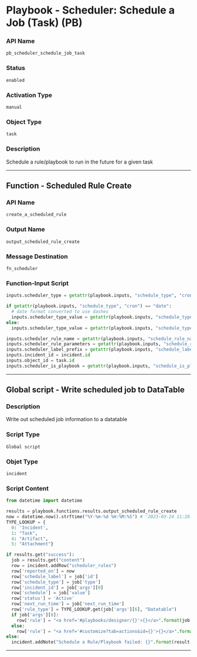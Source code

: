 <!--
    DO NOT MANUALLY EDIT THIS FILE
    THIS FILE IS AUTOMATICALLY GENERATED WITH resilient-sdk codegen
    Generated with resilient-sdk v49.0.4368
-->

# Playbook - Scheduler: Schedule a Job (Task) (PB)

### API Name
`pb_scheduler_schedule_job_task`

### Status
`enabled`

### Activation Type
`manual`

### Object Type
`task`

### Description
Schedule a rule/playbook to run in the future for a given task


---
## Function - Scheduled Rule Create

### API Name
`create_a_scheduled_rule`

### Output Name
`output_scheduled_rule_create`

### Message Destination
`fn_scheduler`

### Function-Input Script
```python
inputs.scheduler_type = getattr(playbook.inputs, "schedule_type", "cron")

if getattr(playbook.inputs, "schedule_type", "cron") == "date":
  # date format converted to use dashes
  inputs.scheduler_type_value = getattr(playbook.inputs, "schedule_type_value", "").replace("/", "-")
else:
  inputs.scheduler_type_value = getattr(playbook.inputs, "schedule_type_value", "")

inputs.scheduler_rule_name = getattr(playbook.inputs, "schedule_rule_name", None)
inputs.scheduler_rule_parameters = getattr(playbook.inputs, "schedule_rule_parameters", None)
inputs.scheduler_label_prefix = getattr(playbook.inputs, "schedule_label_prefix", None)
inputs.incident_id = incident.id
inputs.object_id = task.id
inputs.scheduler_is_playbook = getattr(playbook.inputs, "schedule_is_playbook", False)

```

---

## Global script - Write scheduled job to DataTable

### Description
Write out scheduled job information to a datatable

### Script Type
`Global script`

### Objet Type
`incident`

### Script Content
```python
from datetime import datetime

results = playbook.functions.results.output_scheduled_rule_create
now = datetime.now().strftime("%Y-%m-%d %H:%M:%S") # '2023-03-24 11:28:34'
TYPE_LOOKUP = {
  0: 'Incident',
  1: "Task",
  4: "Artifact",
  5: "Attachment"}

if results.get("success"):
  job = results.get("content")
  row = incident.addRow("scheduler_rules")
  row['reported_on'] = now
  row['schedule_label'] = job['id']
  row['schedule_type'] = job['type']
  row['incident_id'] = job['args'][0]
  row['schedule'] = job['value']
  row['status'] = 'Active'
  row['next_run_time'] = job['next_run_time']
  row['rule_type'] = TYPE_LOOKUP.get(job['args'][6], "Datatable")
  if job['args'][8]:
    row['rule'] = "<a href='#playbooks/designer/{}'>{}</a>".format(job['args'][5], job['args'][4])
  else:
    row['rule'] = "<a href='#customize?tab=actions&id={}'>{}</a>".format(job['args'][5], job['args'][4])
else:
  incident.addNote("Schedule a Rule/Playbook failed: {}".format(result.get("reason")))
```

---
